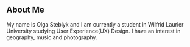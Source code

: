 ## About Me
My name is Olga Steblyk and I am currently a student in Wilfrid Laurier University studying User Experience(UX) Design. 
I have an interest in geography, music and photography. 